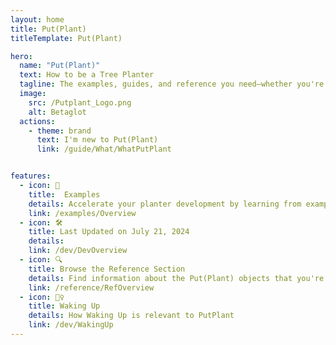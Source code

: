 ```yaml
---
layout: home 
title: Put(Plant)
titleTemplate: Put(Plant)

hero: 
  name: "Put(Plant)"
  text: How to be a Tree Planter
  tagline: The examples, guides, and reference you need—whether you're planting in the mountains of British Columbia, the wetlands of the Canadian Shield, or anywhere in between. Take advantage of these resources to develop your ability to plant faster and with higher quality.
  image:
    src: /Putplant_Logo.png
    alt: Betaglot
  actions:
    - theme: brand
      text: I'm new to Put(Plant)
      link: /guide/What/WhatPutPlant


features:
  - icon: 🔷
    title:  Examples
    details: Accelerate your planter development by learning from examples
    link: /examples/Overview
  - icon: 🛠️
    title: Last Updated on July 21, 2024
    details: 
    link: /dev/DevOverview
  - icon: 🔍
    title: Browse the Reference Section
    details: Find information about the Put(Plant) objects that you're using
    link: /reference/RefOverview
  - icon: 🧘‍♀️
    title: Waking Up
    details: How Waking Up is relevant to PutPlant
    link: /dev/WakingUp
---
```


<!-- 

## DevNotes

- Gif of multiple HandPut() on home page
- Probably use canva

 -->